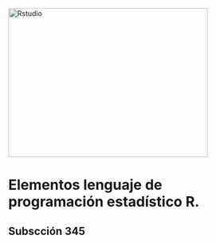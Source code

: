 <img src="https://github.com/lincovil-udla/imagenes/blob/main/RStudio_logo.svg" alt="Rstudio" width="400" height="300">

# Elementos lenguaje de programación estadístico R.

## Subscción 345
 
